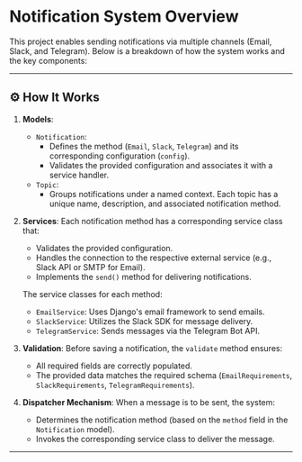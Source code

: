 # Notification System Overview

This project enables sending notifications via multiple channels (Email, Slack, and Telegram). Below is a breakdown of how the system works and the key components:

---

## ⚙️ How It Works

1. **Models**:
   - `Notification`:
     - Defines the method (`Email`, `Slack`, `Telegram`) and its corresponding configuration (`config`).
     - Validates the provided configuration and associates it with a service handler.
   - `Topic`:
     - Groups notifications under a named context. Each topic has a unique name, description, and associated notification method.

2. **Services**:
   Each notification method has a corresponding service class that:
   - Validates the provided configuration.
   - Handles the connection to the respective external service (e.g., Slack API or SMTP for Email).
   - Implements the `send()` method for delivering notifications.

   The service classes for each method:
   - `EmailService`: Uses Django's email framework to send emails.
   - `SlackService`: Utilizes the Slack SDK for message delivery.
   - `TelegramService`: Sends messages via the Telegram Bot API.

3. **Validation**:
   Before saving a notification, the `validate` method ensures:
   - All required fields are correctly populated.
   - The provided data matches the required schema (`EmailRequirements`, `SlackRequirements`, `TelegramRequirements`).

4. **Dispatcher Mechanism**:
   When a message is to be sent, the system:
   - Determines the notification method (based on the `method` field in the `Notification` model).
   - Invokes the corresponding service class to deliver the message.

---


